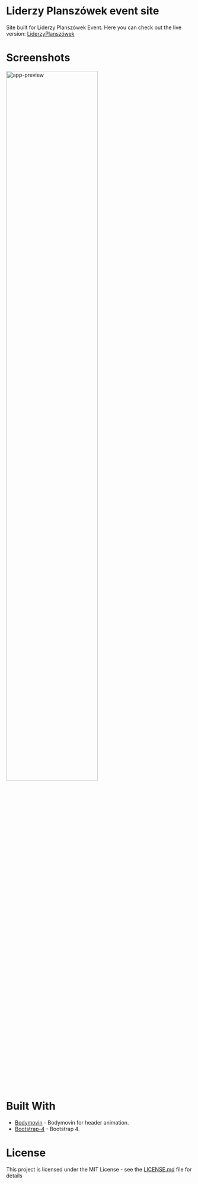 # Liderzy Planszówek event site
Site built for Liderzy Planszówek Event.
Here you can check out the live version:
[LiderzyPlanszówek](https://peterporzuczek.github.io/LiderzyPlanszowek/)

Screenshots
========
<div>
<img src="https://i.imgur.com/nxb4bbG.png" alt="app-preview" width="70%">
</div>

Built With
========
* [Bodymovin](https://github.com/bodymovin/bodymovin) - Bodymovin for header animation.
* [Bootstrap-4](https://v4-alpha.getbootstrap.com) - Bootstrap 4.

License
========
This project is licensed under the MIT License - see the [LICENSE.md](LICENSE.md) file for details